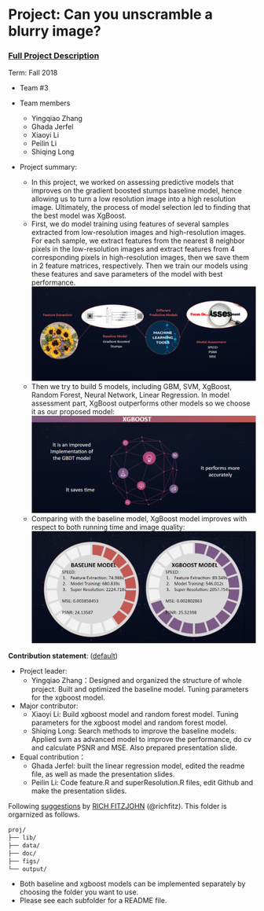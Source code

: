 # Project: Can you unscramble a blurry image? 


### [Full Project Description](doc/project3_desc.md)

Term: Fall 2018

+ Team #3
+ Team members
	+ Yingqiao Zhang
	+ Ghada Jerfel
	+ Xiaoyi Li
	+ Peilin Li
	+ Shiqing Long

+ Project summary: 
	+ In this project, we worked on assessing predictive models that improves on the gradient boosted stumps baseline model, hence allowing us to turn a low resolution image into a high resolution image. Ultimately, the process of model selection led to finding that the best model was XgBoost.
	+ First, we do model training using features of several samples extracted from low-resolution images and high-resolution images. For each sample, we extract features from the nearest 8 neighbor pixels in the low-resolution images and extract features from 4 corresponding pixels in high-resolution images, then we save them in 2 feature matrices, respectively. Then we train our models using these features and save parameters of the model with best performance.
	![screenshot](model_baseline/doc/doc1.png)
	+ Then we try to build 5 models, including GBM, SVM, XgBoost, Random Forest, Neural Network, Linear Regression. In model assessment part, XgBoost outperforms other models so we choose it as our proposed model:
	![screenshot](model_baseline/doc/doc2.png)
	+ Comparing with the baseline model, XgBoost model improves with respect to both running time and image quality:
	![screenshot](model_baseline/doc/doc3.png)
	
	
	
**Contribution statement**: ([default](doc/a_note_on_contributions.md))
+ Project leader:
	+ Yingqiao Zhang：Designed and organized the structure of whole project. Built and optimized the baseline model. Tuning parameters for the xgboost model. 
+ Major contributor:
	+ Xiaoyi Li: Build xgboost model and random forest model. Tuning parameters for the xgboost model and random forest model.
	+ Shiqing Long: Search methods to improve the baseline models. Applied svm as advanced model to improve the performance, do cv and calculate PSNR and MSE. Also prepared presentation slide.
+ Equal contribution：
	+ Ghada Jerfel: built the linear regression model, edited the readme file, as well as made the presentation slides.
	+ Peilin Li: Code feature.R and superResolution.R files, edit Github and make the presentation slides.

Following [suggestions](http://nicercode.github.io/blog/2013-04-05-projects/) by [RICH FITZJOHN](http://nicercode.github.io/about/#Team) (@richfitz). This folder is orgarnized as follows.

```
proj/
├── lib/
├── data/
├── doc/
├── figs/
└── output/
```
+ Both baseline and xgboost models can be implemented separately by choosing the folder you want to use.
+ Please see each subfolder for a README file.
